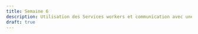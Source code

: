 ```yaml
---
title: Semaine 6
description: Utilisation des Services workers et communication avec une API
draft: true
---
```

